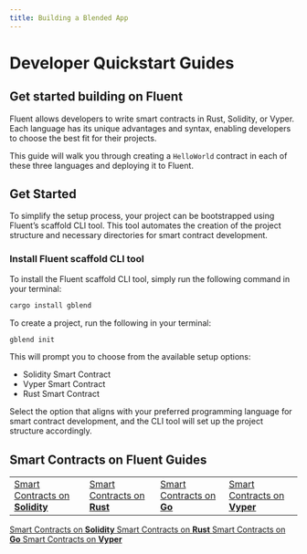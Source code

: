 ```yaml
---
title: Building a Blended App
---
```


# Developer Quickstart Guides

Get started building on Fluent
---

Fluent allows developers to write smart contracts in Rust, Solidity, or Vyper. Each language has its unique advantages and syntax, enabling developers to choose the best fit for their projects.&#x20;

This guide will walk you through creating a `HelloWorld` contract in each of these three languages and deploying it to Fluent.

## Get Started

To simplify the setup process, your project can be bootstrapped using Fluent’s scaffold CLI tool. This tool automates the creation of the project structure and necessary directories for smart contract development.

### Install Fluent scaffold CLI tool

To install the Fluent scaffold CLI tool, simply run the following command in your terminal:

```bash
cargo install gblend
```

To create a project, run the following in your terminal:

```bash
gblend init
```

This will prompt you to choose from the available setup options:

* Solidity Smart Contract
* Vyper Smart Contract
* Rust Smart Contract

Select the option that aligns with your preferred programming language for smart contract development, and the CLI tool will set up the project structure accordingly.

## Smart Contracts on Fluent Guides

<table data-column-title-hidden data-view="cards">
    <tbody>
        <tr>
            <td>
                <a href="solidity">
                    <span>Smart Contracts on</span> 
                    <strong>Solidity</strong>
                </a>
            </td>
            <td>
                <a href="rust">
                    <span>Smart Contracts on</span> 
                    <strong>Rust</strong>
                </a>
            </td>
            <td>
                <a href="go">
                    <span>Smart Contracts on</span> 
                    <strong>Go</strong>
                </a>
            </td>
            <td>
                <a href="vyper">
                    <span>Smart Contracts on</span> 
                    <strong>Vyper</strong>
                </a>
            </td>
        </tr>
    </tbody>
</table>
<div data-view="cards">
    <a href="solidity">
        <span>Smart Contracts on</span> 
        <strong>Solidity</strong>
    </a>
    <a href="rust">
        <span>Smart Contracts on</span> 
        <strong>Rust</strong>
    </a>
    <a href="go">
        <span>Smart Contracts on</span> 
        <strong>Go</strong>
    </a>
    <a href="vyper">
        <span>Smart Contracts on</span> 
        <strong>Vyper</strong>
    </a>
</div>

